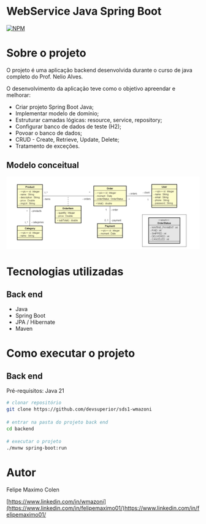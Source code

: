 # WebService Java Spring Boot
[![NPM](https://img.shields.io/npm/l/react)](https://github.com/felipemaximo01/workshop-springboot/blob/main/LICENSE) 

# Sobre o projeto

O projeto é uma aplicação backend desenvolvida durante o curso de java completo do Prof. Nelio Alves.

O desenvolvimento da aplicação teve como o objetivo apreendar e melhorar:
 - Criar projeto Spring Boot Java;
 - Implementar modelo de domínio;
 - Estruturar camadas lógicas: resource, service, repository;
 - Configurar banco de dados de teste (H2);
 - Povoar o banco de dados;
 - CRUD - Create, Retrieve, Update, Delete;
 - Tratamento de exceções.

## Modelo conceitual
![Modelo Conceitual](https://github.com/felipemaximo01/workshop-springboot/blob/main/assets/ModeloDeDominio.jpg)

# Tecnologias utilizadas
## Back end
- Java
- Spring Boot
- JPA / Hibernate
- Maven

# Como executar o projeto

## Back end
Pré-requisitos: Java 21

```bash
# clonar repositório
git clone https://github.com/devsuperior/sds1-wmazoni

# entrar na pasta do projeto back end
cd backend

# executar o projeto
./mvnw spring-boot:run
```

# Autor

Felipe Maximo Colen

[https://www.linkedin.com/in/wmazoni](https://www.linkedin.com/in/felipemaximo01/)https://www.linkedin.com/in/felipemaximo01/
